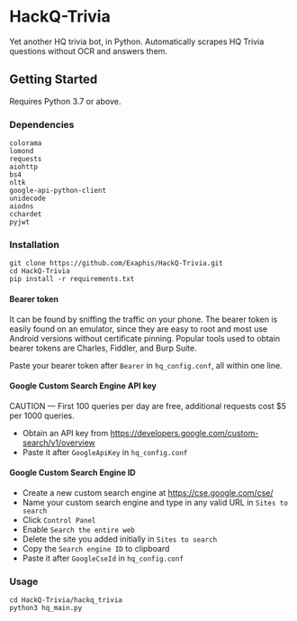 # HackQ-Trivia
Yet another HQ trivia bot, in Python. Automatically scrapes HQ Trivia questions without OCR and answers them.

## Getting Started
Requires Python 3.7 or above.
### Dependencies
```
colorama
lomond
requests
aiohttp
bs4
nltk
google-api-python-client
unidecode
aiodns
cchardet
pyjwt
```
### Installation
```
git clone https://github.com/Exaphis/HackQ-Trivia.git
cd HackQ-Trivia
pip install -r requirements.txt
```
#### Bearer token
It can be found by sniffing the traffic on your phone. The bearer token is easily found on an emulator, since they are easy to root and most use Android versions without certificate pinning. Popular tools used to obtain bearer tokens are Charles, Fiddler, and Burp Suite.
 
Paste your bearer token after `Bearer` in `hq_config.conf`, all within one line.

#### Google Custom Search Engine API key
CAUTION — First 100 queries per day are free, additional requests cost $5 per 1000 queries.
* Obtain an API key from https://developers.google.com/custom-search/v1/overview
* Paste it after `GoogleApiKey` in `hq_config.conf`


#### Google Custom Search Engine ID
* Create a new custom search engine at https://cse.google.com/cse/
* Name your custom search engine and type in any valid URL in `Sites to search`
* Click `Control Panel`
* Enable `Search the entire web`
* Delete the site you added initially in `Sites to search`
* Copy the `Search engine ID` to clipboard
* Paste it after `GoogleCseId` in `hq_config.conf`


### Usage
```
cd HackQ-Trivia/hackq_trivia
python3 hq_main.py
```
